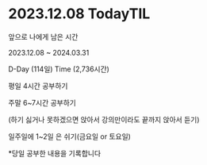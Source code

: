 # 2023.12.08 TodayTIL

앞으로 나에게 남은 시간

2023.12.08 ~ 2024.03.31

D-Day (114일)
Time (2,736시간)

평일 4시간 공부하기

주말 6~7시간 공부하기

(하기 싫거나 못하겠으면 앉아서 강의만이라도 끝까지 앉아서 듣기)

일주일에 1~2일 은 쉬기(금요일 or 토요일)

*당일 공부한 내용을 기록합니다
